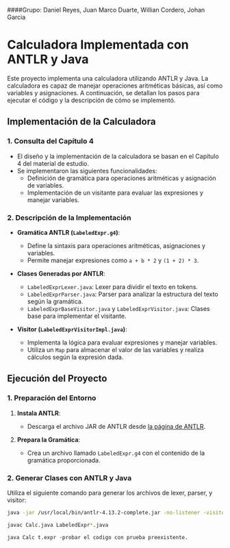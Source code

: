 ####Grupo: Daniel Reyes, Juan Marco Duarte, Willian Cordero, Johan Garcia

# Calculadora Implementada con ANTLR y Java

Este proyecto implementa una calculadora utilizando ANTLR y Java. La calculadora es capaz de manejar operaciones aritméticas básicas, así como variables y asignaciones. A continuación, se detallan los pasos para ejecutar el código y la descripción de cómo se implementó.

## Implementación de la Calculadora

### 1. Consulta del Capítulo 4

- El diseño y la implementación de la calculadora se basan en el Capítulo 4 del material de estudio.
- Se implementaron las siguientes funcionalidades:
  - Definición de gramática para operaciones aritméticas y asignación de variables.
  - Implementación de un visitante para evaluar las expresiones y manejar variables.

### 2. Descripción de la Implementación

- **Gramática ANTLR (`LabeledExpr.g4`)**:
  - Define la sintaxis para operaciones aritméticas, asignaciones y variables.
  - Permite manejar expresiones como `a + b * 2` y `(1 + 2) * 3`.

- **Clases Generadas por ANTLR**:
  - `LabeledExprLexer.java`: Lexer para dividir el texto en tokens.
  - `LabeledExprParser.java`: Parser para analizar la estructura del texto según la gramática.
  - `LabeledExprBaseVisitor.java` y `LabeledExprVisitor.java`: Clases base para implementar el visitante.

- **Visitor (`LabeledExprVisitorImpl.java`)**:
  - Implementa la lógica para evaluar expresiones y manejar variables.
  - Utiliza un `Map` para almacenar el valor de las variables y realiza cálculos según la expresión dada.

## Ejecución del Proyecto

### 1. Preparación del Entorno

1. **Instala ANTLR**:
   - Descarga el archivo JAR de ANTLR desde [la página de ANTLR](https://www.antlr.org/download.html).

2. **Prepara la Gramática**:
   - Crea un archivo llamado `LabeledExpr.g4` con el contenido de la gramática proporcionada.

### 2. Generar Clases con ANTLR y Java

Utiliza el siguiente comando para generar los archivos de lexer, parser, y visitor:

```bash
java -jar /usr/local/bin/antlr-4.13.2-complete.jar -no-listener -visitor LabeledExpr.g4 # -visitor es requerido!!!

javac Calc.java LabeledExpr*.java

java Calc t.expr ·probar el codigo con prueba preexistente.
